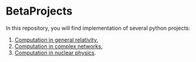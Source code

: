 # BetaProjects

In this repository, you will find implementation of several python projects:
1. [Computation in general relativity](https://github.com/PhysicsZandi/BetaProjects/blob/main/source/general_relativity),
2. [Computation in complex networks](https://github.com/PhysicsZandi/BetaProjects/blob/main/source/complex_networks),
3. [Computation in nuclear physics](https://github.com/PhysicsZandi/BetaProjects/blob/main/source/nuclear_physics).
 
